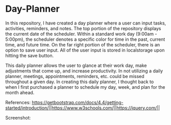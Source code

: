 # Day-Planner

In this repository, I have created a day planner where a user can input tasks, activities, reminders, and notes. The top portion of the repository displays the current date of the scheduler. Within a standard work day (9:00am - 5:00pm), the scheduler denotes a specific color for time in the past, current time, and future time. On the far right portion of the scheduler, there is an option to save user input. All of the user input is stored in localstorage upon hitting the save button.

This daily planner allows the user to glance at their work day, make adjustments that come up, and increase productivity. In not utilizing a daily planner, meetings, appointments, reminders, etc. could be missed throughout a given day. In creating this daily planner, I thought back to when I first purchased a planner to schedule my day, week, and plan for the month ahead.

References:
https://getbootstrap.com/docs/4.4/getting-started/introduction/||https://www.w3schools.com/||https://jquery.com/||

Screenshot:
